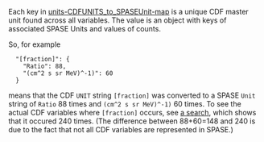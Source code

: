 Each key in [units-CDFUNITS_to_SPASEUnit-map](units-CDFUNITS_to_SPASEUnit-map) is a unique CDF master unit found across all variables. The value is an object with keys of associated SPASE Units and values of counts.

So, for example

```
  "[fraction]": {
    "Ratio": 88,
    "(cm^2 s sr MeV)^-1)": 60
  }
```

means that the CDF `UNIT` string `[fraction]` was converted to a SPASE `Unit` string of `Ratio` 88 times and `(cm^2 s sr MeV)^-1)` 60 times. To see the actual CDF variables where `[fraction]` occurs, see [a search](https://hapi-server.org/meta/cdaweb/variable/#UNITS='[fraction]'), which shows that it occured 240 times. (The difference between 88+60=148 and 240 is due to the fact that not all CDF variables are represented in SPASE.)
